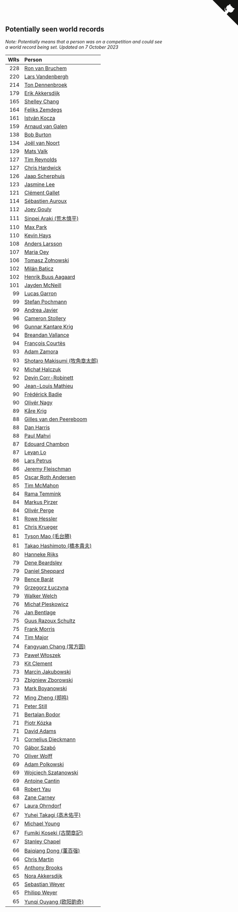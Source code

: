 ## Potentially seen world records

*Note: Potentially means that a person was on a competition and could see a world record being set.*
*Updated on  7 October 2023*

| WRs | Person |
| ---: | :--- |
| 228 | [Ron van Bruchem](https://www.worldcubeassociation.org/persons/2003BRUC01) |
| 220 | [Lars Vandenbergh](https://www.worldcubeassociation.org/persons/2003VAND01) |
| 214 | [Ton Dennenbroek](https://www.worldcubeassociation.org/persons/2003DENN01) |
| 179 | [Erik Akkersdijk](https://www.worldcubeassociation.org/persons/2005AKKE01) |
| 165 | [Shelley Chang](https://www.worldcubeassociation.org/persons/2004CHAN04) |
| 164 | [Feliks Zemdegs](https://www.worldcubeassociation.org/persons/2009ZEMD01) |
| 161 | [István Kocza](https://www.worldcubeassociation.org/persons/2005KOCZ01) |
| 159 | [Arnaud van Galen](https://www.worldcubeassociation.org/persons/2006GALE01) |
| 138 | [Bob Burton](https://www.worldcubeassociation.org/persons/2003BURT01) |
| 134 | [Joël van Noort](https://www.worldcubeassociation.org/persons/2004NOOR01) |
| 129 | [Mats Valk](https://www.worldcubeassociation.org/persons/2007VALK01) |
| 127 | [Tim Reynolds](https://www.worldcubeassociation.org/persons/2005REYN01) |
| 127 | [Chris Hardwick](https://www.worldcubeassociation.org/persons/2003HARD01) |
| 126 | [Jaap Scherphuis](https://www.worldcubeassociation.org/persons/2003SCHE01) |
| 123 | [Jasmine Lee](https://www.worldcubeassociation.org/persons/2003LEEJ01) |
| 121 | [Clément Gallet](https://www.worldcubeassociation.org/persons/2004GALL02) |
| 114 | [Sébastien Auroux](https://www.worldcubeassociation.org/persons/2008AURO01) |
| 112 | [Joey Gouly](https://www.worldcubeassociation.org/persons/2007GOUL01) |
| 111 | [Sinpei Araki (荒木慎平)](https://www.worldcubeassociation.org/persons/2006ARAK01) |
| 110 | [Max Park](https://www.worldcubeassociation.org/persons/2012PARK03) |
| 110 | [Kevin Hays](https://www.worldcubeassociation.org/persons/2009HAYS01) |
| 108 | [Anders Larsson](https://www.worldcubeassociation.org/persons/2003LARS01) |
| 107 | [Maria Oey](https://www.worldcubeassociation.org/persons/2007OEYM01) |
| 106 | [Tomasz Żołnowski](https://www.worldcubeassociation.org/persons/2005ZOLN01) |
| 102 | [Milán Baticz](https://www.worldcubeassociation.org/persons/2005BATI01) |
| 102 | [Henrik Buus Aagaard](https://www.worldcubeassociation.org/persons/2006BUUS01) |
| 101 | [Jayden McNeill](https://www.worldcubeassociation.org/persons/2012MCNE01) |
| 99 | [Lucas Garron](https://www.worldcubeassociation.org/persons/2006GARR01) |
| 99 | [Stefan Pochmann](https://www.worldcubeassociation.org/persons/2003POCH01) |
| 99 | [Andrea Javier](https://www.worldcubeassociation.org/persons/2010JAVI01) |
| 96 | [Cameron Stollery](https://www.worldcubeassociation.org/persons/2010STOL01) |
| 96 | [Gunnar Kantare Krig](https://www.worldcubeassociation.org/persons/2004KRIG01) |
| 94 | [Breandan Vallance](https://www.worldcubeassociation.org/persons/2007VALL01) |
| 94 | [François Courtès](https://www.worldcubeassociation.org/persons/2008COUR01) |
| 93 | [Adam Zamora](https://www.worldcubeassociation.org/persons/2004ZAMO01) |
| 93 | [Shotaro Makisumi (牧角章太郎)](https://www.worldcubeassociation.org/persons/2003MAKI01) |
| 92 | [Michał Halczuk](https://www.worldcubeassociation.org/persons/2006HALC01) |
| 92 | [Devin Corr-Robinett](https://www.worldcubeassociation.org/persons/2006CORR01) |
| 90 | [Jean-Louis Mathieu](https://www.worldcubeassociation.org/persons/2006MATH01) |
| 90 | [Frédérick Badie](https://www.worldcubeassociation.org/persons/2003BADI01) |
| 90 | [Olivér Nagy](https://www.worldcubeassociation.org/persons/2004NAGY01) |
| 89 | [Kåre Krig](https://www.worldcubeassociation.org/persons/2004KRIG02) |
| 88 | [Gilles van den Peereboom](https://www.worldcubeassociation.org/persons/2005PEER01) |
| 88 | [Dan Harris](https://www.worldcubeassociation.org/persons/2003HARR01) |
| 88 | [Paul Mahvi](https://www.worldcubeassociation.org/persons/2012MAHV01) |
| 87 | [Edouard Chambon](https://www.worldcubeassociation.org/persons/2004CHAM01) |
| 87 | [Leyan Lo](https://www.worldcubeassociation.org/persons/2004LOLE01) |
| 86 | [Lars Petrus](https://www.worldcubeassociation.org/persons/1982PETR01) |
| 86 | [Jeremy Fleischman](https://www.worldcubeassociation.org/persons/2005FLEI01) |
| 85 | [Oscar Roth Andersen](https://www.worldcubeassociation.org/persons/2008ANDE02) |
| 85 | [Tim McMahon](https://www.worldcubeassociation.org/persons/2009MCMA01) |
| 84 | [Rama Temmink](https://www.worldcubeassociation.org/persons/2006TEMM01) |
| 84 | [Markus Pirzer](https://www.worldcubeassociation.org/persons/2006PIRZ01) |
| 84 | [Olivér Perge](https://www.worldcubeassociation.org/persons/2007PERG01) |
| 81 | [Rowe Hessler](https://www.worldcubeassociation.org/persons/2007HESS01) |
| 81 | [Chris Krueger](https://www.worldcubeassociation.org/persons/2006KRUE01) |
| 81 | [Tyson Mao (毛台勝)](https://www.worldcubeassociation.org/persons/2004MAOT02) |
| 81 | [Takao Hashimoto (橋本貴夫)](https://www.worldcubeassociation.org/persons/2007HASH01) |
| 80 | [Hanneke Rijks](https://www.worldcubeassociation.org/persons/2008RIJK01) |
| 79 | [Dene Beardsley](https://www.worldcubeassociation.org/persons/2009BEAR01) |
| 79 | [Daniel Sheppard](https://www.worldcubeassociation.org/persons/2009SHEP01) |
| 79 | [Bence Barát](https://www.worldcubeassociation.org/persons/2008BARA01) |
| 79 | [Grzegorz Łuczyna](https://www.worldcubeassociation.org/persons/2005LUCZ01) |
| 79 | [Walker Welch](https://www.worldcubeassociation.org/persons/2011WELC01) |
| 76 | [Michał Pleskowicz](https://www.worldcubeassociation.org/persons/2009PLES01) |
| 76 | [Jan Bentlage](https://www.worldcubeassociation.org/persons/2010BENT01) |
| 75 | [Guus Razoux Schultz](https://www.worldcubeassociation.org/persons/1982RAZO01) |
| 75 | [Frank Morris](https://www.worldcubeassociation.org/persons/2003MORR01) |
| 74 | [Tim Major](https://www.worldcubeassociation.org/persons/2010MAJO01) |
| 74 | [Fangyuan Chang (常方圆)](https://www.worldcubeassociation.org/persons/2009CHAN04) |
| 73 | [Paweł Włoszek](https://www.worldcubeassociation.org/persons/2006WLOS01) |
| 73 | [Kit Clement](https://www.worldcubeassociation.org/persons/2008CLEM01) |
| 73 | [Marcin Jakubowski](https://www.worldcubeassociation.org/persons/2007JAKU01) |
| 73 | [Zbigniew Zborowski](https://www.worldcubeassociation.org/persons/2003ZBOR02) |
| 73 | [Mark Boyanowski](https://www.worldcubeassociation.org/persons/2014BOYA01) |
| 72 | [Ming Zheng (郑鸣)](https://www.worldcubeassociation.org/persons/2009ZHEN11) |
| 71 | [Peter Still](https://www.worldcubeassociation.org/persons/2005STIL01) |
| 71 | [Bertalan Bodor](https://www.worldcubeassociation.org/persons/2007BODO01) |
| 71 | [Piotr Kózka](https://www.worldcubeassociation.org/persons/2005KOZK01) |
| 71 | [David Adams](https://www.worldcubeassociation.org/persons/2009ADAM01) |
| 71 | [Cornelius Dieckmann](https://www.worldcubeassociation.org/persons/2009DIEC01) |
| 70 | [Gábor Szabó](https://www.worldcubeassociation.org/persons/2005SZAB02) |
| 70 | [Oliver Wolff](https://www.worldcubeassociation.org/persons/2004WOLF01) |
| 69 | [Adam Polkowski](https://www.worldcubeassociation.org/persons/2007POLK01) |
| 69 | [Wojciech Szatanowski](https://www.worldcubeassociation.org/persons/2011SZAT01) |
| 69 | [Antoine Cantin](https://www.worldcubeassociation.org/persons/2010CANT02) |
| 68 | [Robert Yau](https://www.worldcubeassociation.org/persons/2009YAUR01) |
| 68 | [Zane Carney](https://www.worldcubeassociation.org/persons/2010CARN01) |
| 67 | [Laura Ohrndorf](https://www.worldcubeassociation.org/persons/2009OHRN01) |
| 67 | [Yuhei Takagi (高木佑平)](https://www.worldcubeassociation.org/persons/2008TAKA01) |
| 67 | [Michael Young](https://www.worldcubeassociation.org/persons/2008YOUN02) |
| 67 | [Fumiki Koseki (古関章記)](https://www.worldcubeassociation.org/persons/2005KOSE01) |
| 67 | [Stanley Chapel](https://www.worldcubeassociation.org/persons/2016CHAP04) |
| 66 | [Baiqiang Dong (董百强)](https://www.worldcubeassociation.org/persons/2008DONG06) |
| 66 | [Chris Martin](https://www.worldcubeassociation.org/persons/2013MART03) |
| 65 | [Anthony Brooks](https://www.worldcubeassociation.org/persons/2008SEAR01) |
| 65 | [Nora Akkersdijk](https://www.worldcubeassociation.org/persons/2009CHRI03) |
| 65 | [Sebastian Weyer](https://www.worldcubeassociation.org/persons/2010WEYE02) |
| 65 | [Philipp Weyer](https://www.worldcubeassociation.org/persons/2010WEYE01) |
| 65 | [Yunqi Ouyang (欧阳韵奇)](https://www.worldcubeassociation.org/persons/2007YUNQ01) |


<a href="https://github.com/jonatanklosko/wca_statistics" class="github-corner" aria-label="View source on Github"><svg width="80" height="80" viewBox="0 0 250 250" style="fill:#151513; color:#fff; position: absolute; top: 0; border: 0; right: 0;" aria-hidden="true"><path d="M0,0 L115,115 L130,115 L142,142 L250,250 L250,0 Z"></path><path d="M128.3,109.0 C113.8,99.7 119.0,89.6 119.0,89.6 C122.0,82.7 120.5,78.6 120.5,78.6 C119.2,72.0 123.4,76.3 123.4,76.3 C127.3,80.9 125.5,87.3 125.5,87.3 C122.9,97.6 130.6,101.9 134.4,103.2" fill="currentColor" style="transform-origin: 130px 106px;" class="octo-arm"></path><path d="M115.0,115.0 C114.9,115.1 118.7,116.5 119.8,115.4 L133.7,101.6 C136.9,99.2 139.9,98.4 142.2,98.6 C133.8,88.0 127.5,74.4 143.8,58.0 C148.5,53.4 154.0,51.2 159.7,51.0 C160.3,49.4 163.2,43.6 171.4,40.1 C171.4,40.1 176.1,42.5 178.8,56.2 C183.1,58.6 187.2,61.8 190.9,65.4 C194.5,69.0 197.7,73.2 200.1,77.6 C213.8,80.2 216.3,84.9 216.3,84.9 C212.7,93.1 206.9,96.0 205.4,96.6 C205.1,102.4 203.0,107.8 198.3,112.5 C181.9,128.9 168.3,122.5 157.7,114.1 C157.9,116.9 156.7,120.9 152.7,124.9 L141.0,136.5 C139.8,137.7 141.6,141.9 141.8,141.8 Z" fill="currentColor" class="octo-body"></path></svg></a><style>.github-corner:hover .octo-arm{animation:octocat-wave 560ms ease-in-out}@keyframes octocat-wave{0%,100%{transform:rotate(0)}20%,60%{transform:rotate(-25deg)}40%,80%{transform:rotate(10deg)}}@media (max-width:500px){.github-corner:hover .octo-arm{animation:none}.github-corner .octo-arm{animation:octocat-wave 560ms ease-in-out}}</style>
